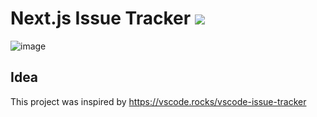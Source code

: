 <h1> Next.js Issue Tracker 
  <a aria-label="Vercel logo" href="https://vercel.com">
    <img src="https://badgen.net/badge/icon/Made%20at%20Vercel?icon=zeit&label&color=black&labelColor=black">
  </a>
</h1

![image](https://user-images.githubusercontent.com/18369201/150662435-f896c666-61f5-4df8-aa3f-f83495006193.png)


## Idea

This project was inspired by https://vscode.rocks/vscode-issue-tracker
